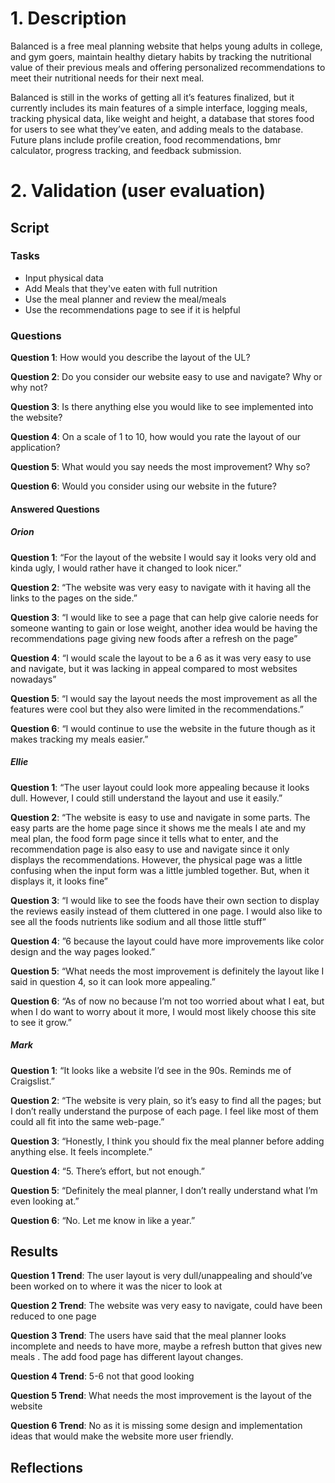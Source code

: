 # 1. Description

Balanced is a free meal planning website that helps young adults in college, and gym goers, maintain healthy dietary habits by tracking the nutritional value of their previous meals and offering personalized recommendations to meet their nutritional needs for their next meal.

Balanced is still in the works of getting all it’s features finalized, but it currently includes its main features of a simple interface, logging meals, tracking physical data, like weight and height, a database that stores food for users to see what they’ve eaten, and adding meals to the database. Future plans include profile creation, food recommendations, bmr calculator, progress tracking, and feedback submission.

# 2. Validation (user evaluation)

## Script

### Tasks

- Input physical data
- Add Meals that they've eaten with full nutrition
- Use the meal planner and review the meal/meals
- Use the recommendations page to see if it is helpful

### Questions

**Question 1**: How would you describe the layout of the UL?

**Question 2**: Do you consider our website easy to use and navigate? Why or why not?

**Question 3**: Is there anything else you would like to see implemented into the website?

**Question 4**: On a scale of 1 to 10, how would you rate the layout of our application?

**Question 5**: What would you say needs the most improvement? Why so?

**Question 6**: Would you consider using our website in the future?

#### Answered Questions

##### Orion

**Question 1**: “For the layout of the website I would say it looks very old and kinda ugly, I would rather have it changed to look nicer.” 

**Question 2**: “The website was very easy to navigate with it having all the links to the pages on the side.”

**Question 3**:  “I would like to see a page that can help give calorie needs for someone wanting to gain or lose weight, another idea would be having the recommendations page giving new foods after a refresh on the page”

**Question 4**: “I would scale the layout to be a 6 as it was very easy to use and navigate, but it was lacking in appeal compared to most websites nowadays”

**Question 5**: “I would say the layout needs the most improvement as all the features were cool but they also were limited in the recommendations.”

**Question 6**: “I would continue to use the website in the future though as it makes tracking my meals easier.”

##### Ellie

**Question 1**: “The user layout could look more appealing because it looks dull. However, I could still understand the layout and use it easily.” 

**Question 2**: “The website is easy to use and navigate in some parts. The easy parts are the home page since it shows me the meals I ate and my meal plan, the food form page since it tells what to enter, and the recommendation page is also easy to use and navigate since it only displays the recommendations. However, the physical page was a little confusing when the input form was a little jumbled together. But, when it displays it, it looks fine”

**Question 3**: “I would like to see the foods have their own section to display the reviews easily instead of them cluttered in one page. I would also like to see all the foods nutrients like sodium and all those little stuff”

**Question 4**: ”6 because the layout could have more improvements like color design and the way pages looked.” 

**Question 5**: “What needs the most improvement is definitely the layout like I said in question 4, so it can look more appealing.”

**Question 6**: “As of now no because I’m not too worried about what I eat, but when I do want to worry about it more, I would most likely choose this site to see it grow.”

##### Mark

**Question 1**: “It looks like a website I’d see in the 90s. Reminds me of Craigslist.”

**Question 2**: “The website is very plain, so it’s easy to find all the pages; but I don’t really understand the purpose of each page. I feel like most of them could all fit into the same web-page.”

**Question 3**: “Honestly, I think you should fix the meal planner before adding anything else. It feels incomplete.”

**Question 4**: “5. There’s effort, but not enough.”

**Question 5**: “Definitely the meal planner, I don’t really understand what I’m even looking at.”

**Question 6**: “No. Let me know in like a year.”

## Results

**Question 1 Trend**: The user layout is very dull/unappealing and should’ve been worked on to where it was the nicer to look at

**Question 2 Trend**: The website was very easy to navigate, could have been reduced to one page

**Question 3 Trend**: The users have said that the meal planner looks incomplete and needs to have more, maybe a refresh button that gives new meals . The add food page has different layout changes.

**Question 4 Trend**: 5-6 not that good looking

**Question 5 Trend**: What needs the most improvement is the layout of the website 

**Question 6 Trend**: No as it is missing some design and implementation ideas that would make the website more user friendly. 


## Reflections


